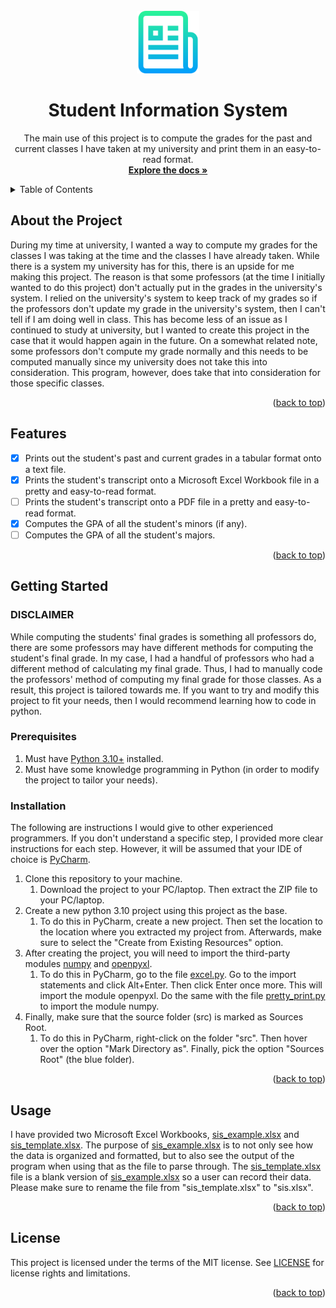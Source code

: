 <!-- PROJECT LOGO -->
<br />
<div align="center">
  <a href="https://github.com/RaylaKurosaki1503/Student_Information_System">
    <img src="images/logo.png" alt="Logo" width="100" height="100">
  </a>

<h1 align="center">Student Information System</h1>

  <p align="center">
    The main use of this project is to compute the grades for the past and current classes I have taken at my university and print them in an easy-to-read format.
    <br />
    <a href="https://github.com/RaylaKurosaki1503/Student_Information_System"><strong>Explore the docs »</strong></a>
  </p>
</div>


<!-- TABLE OF CONTENTS -->
<details>
	<summary>Table of Contents</summary>
	<ol>
		<li><a href="#about-the-project">About the Project</a></li>
		<li><a href="#features">Features</a></li>
		<li><a href="#getting-started">Getting Started</a>
			<ul>
				<li><a href="#disclaimer">DISCLAIMER</a></li>
				<li><a href="#prerequisites">Prerequisites</a></li>
				<li><a href="#installation">Installation</a></li>
			</ul>
		</li>
		<li><a href="#usage">Usage</a></li>
		<li><a href="#license">License</a></li>
	</ol>
</details>



<!-- ABOUT THE PROJECT -->
## About the Project
During my time at university, I wanted a way to compute my grades for the classes I was taking at the time and the classes I have already taken. While there is a system my university has for this, there is an upside for me making this project. The reason is that some professors (at the time I initially wanted to do this project) don't actually put in the grades in the university's system. I relied on the university's system to keep track of my grades so if the professors don't update my grade in the university's system, then I can't tell if I am doing well in class. This has become less of an issue as I continued to study at university, but I wanted to create this project in the case that it would happen again in the future. On a somewhat related note, some professors don't compute my grade normally and this needs to be computed manually since my university does not take this into consideration. This program, however, does take that into consideration for those specific classes.

<p align="right">(<a href="#top">back to top</a>)</p>



<!-- FEATURES -->
## Features
- [x] Prints out the student's past and current grades in a tabular format onto a text file.
- [x] Prints the student's transcript onto a Microsoft Excel Workbook file in a pretty and easy-to-read format.
- [ ] Prints the student's transcript onto a PDF file in a pretty and easy-to-read format.
- [x] Computes the GPA of all the student's minors (if any).
- [ ] Computes the GPA of all the student's majors.

<p align="right">(<a href="#top">back to top</a>)</p>



<!-- GETTING STARTED -->
## Getting Started


### DISCLAIMER
While computing the students' final grades is something all professors do, there are some professors may have different methods for computing the student's final grade. In my case, I had a handful of professors who had a different method of calculating my final grade. Thus, I had to manually code the professors' method of computing my final grade for those classes. As a result, this project is tailored towards me. If you want to try and modify this project to fit your needs, then I would recommend learning how to code in python.


### Prerequisites
1. Must have [Python 3.10+](https://www.python.org/downloads/) installed.
2. Must have some knowledge programming in Python (in order to modify the project to tailor your needs).

### Installation
The following are instructions I would give to other experienced programmers. If you don't understand a specific step, I provided more clear instructions for each step. However, it will be assumed that your IDE of choice is [PyCharm](https://www.jetbrains.com/pycharm/download/#section=windows).
1. Clone this repository to your machine.
   1. Download the project to your PC/laptop. Then extract the ZIP file to your PC/laptop.
2. Create a new python 3.10 project using this project as the base.
   1. To do this in PyCharm, create a new project. Then set the location to the location where you extracted my project from. Afterwards, make sure to select the "Create from Existing Resources" option.
3. After creating the project, you will need to import the third-party modules [numpy](https://numpy.org/) and [openpyxl](https://openpyxl.readthedocs.io/en/stable/).
   1. To do this in PyCharm, go to the file [excel.py](src/__utils__/excel.py). Go to the import statements and click Alt+Enter. Then click Enter once more. This will import the module openpyxl. Do the same with the file [pretty_print.py](src/__utils__/pretty_print.py) to import the module numpy.
4. Finally, make sure that the source folder (src) is marked as Sources Root.
   1. To do this in PyCharm, right-click on the folder "src". Then hover over the option "Mark Directory as". Finally, pick the option "Sources Root" (the blue folder).

<p align="right">(<a href="#top">back to top</a>)</p>



<!-- USAGE EXAMPLES -->
## Usage
I have provided two Microsoft Excel Workbooks, [sis_example.xlsx](data/sis_example.xlsx) and [sis_template.xlsx](data/sis_template.xlsx). The purpose of [sis_example.xlsx](data/sis_example.xlsx) is to not only see how the data is organized and formatted, but to also see the output of the program when using that as the file to parse through. The [sis_template.xlsx](data/sis_template.xlsx) file is a blank version of [sis_example.xlsx](data/sis_example.xlsx) so a user can record their data. Please make sure to rename the file from "sis_template.xlsx" to "sis.xlsx".

<p align="right">(<a href="#top">back to top</a>)</p>



<!-- LICENSE -->
## License
This project is licensed under the terms of the MIT license. See [LICENSE](LICENSE.txt) for license rights and limitations.

<p align="right">(<a href="#top">back to top</a>)</p>
